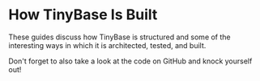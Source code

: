 # How TinyBase Is Built

These guides discuss how TinyBase is structured and some of the interesting ways
in which it is architected, tested, and built.

Don't forget to also take a look at the code on GitHub and knock yourself out!
